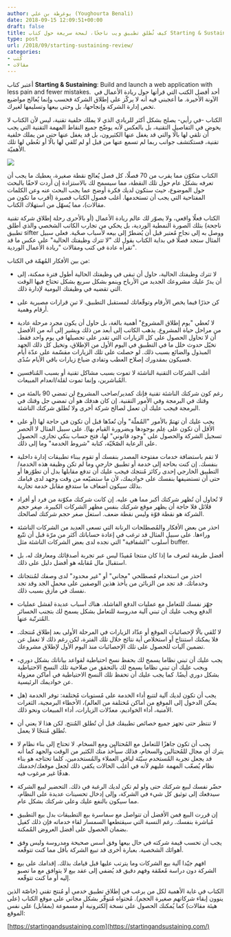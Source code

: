 ```yaml
---
author: يوغرطة بن علي (Youghourta Benali)
date: 2018-09-15 12:09:51+00:00
draft: false
title: كيف تُطلق تطبيق ويب ناجحًا، لمحة سريعة حول كتاب Starting & Sustaining
type: post
url: /2018/09/starting-sustaining-review/
categories:
- كُتب
- مقالات
---
```


أعتبر كتاب **Starting & Sustaining**: Build and launch a web application with less pain and fewer mistakes.  أحد أفضل الكتب التي قرأتها حول ريادة الأعمال في الآونة الأخيرة. ما أعجبني فيه أنه لا يركّز على إطلاق الشركة فحسب وإنما يُعالج مواضيع تخص إدارة الشركة وإنجاحها، بل وحتى بيعها وتسليمها لغيرك.




الكتاب -في رأيي- يصلح بشكل أكثر للريادي الذي لا يملك خلفية تقنية، ليس لأن الكتاب لا يخوض في التفاصيل التقنية، بل بالعكس لأنه يوضّح جميع النقاط المهمة التقنية التي يجب أن تلقي لها بالًا والتي قد يغفل عنها الكثيرون، بل قد يغفل عنها حتى من يملك خلفية تقنية، فستكتشف جوانب ربما لم تسمع عنها من قبل أو لم تُلقي لها بالًا أو تعُطي لها تلك الأهميّة.




[![](https://www.it-scoop.com/wp-content/uploads/2018/09/Starting-Sustaining.jpg)
](https://www.it-scoop.com/2018/09/starting-sustaining-review/starting-sustaining/)




الكتاب متكوّن مما يقرب من 70 فصلًا، كل فصل يُعالج نقطة صغيرة، يعطيك ما يجب أن تعرفه بشكل عام حول تلك النقطة، مما سيسمح لك بالاستزادة إن أردت لاحقًا بالبحث حول الموضوع، حيث ستكون لديك فكرة أوضح عما يجب البحث عنه وعن الكلمات المفتاحية التي يجب أن تستخدمها. أغلب فصول الكتاب قصيرة (أقرب ما تكون من مقالات)، مما يُسهّل من استهلاك الكتاب.




الكتاب فعلًا واقعي، ولا يصوّر لك عالم ريادة الأعمال (أو بالأحرى رحلة إطلاق شركة تقنية ناجحة) بتلك الصورة النمطية الوردية، بل يحكي من تجارب الكاتب الشخصي والذي أطلق تطبيق sifter ووصل به إلى نجاح مُعتبر قبل أن يُضطرّ إلى بيعه لأسباب صحّية. فعلى سبيل المثال ستجد فصلًا في بداية الكتاب يقول لك "لا تترك وظيفتك الحالية" على عكس ما قد تقرأه عادة في كتب ومقالات "ريادة الأعمال الوردية".




من بين الأفكار المُهمّة في الكتاب:




- لا تترك وظيفتك الحالية، حاول أن تبقى في وظيفتك الحالية أطول فترة ممكنة، إلى أن يدرّ عليك مشروعك الجديد من الأرباح وينمو بشكل سريع بشكل تحتاج فيها الوقت التي تقضيه في وظيفتك اليومية لإدارة ذلك.




- كن حذرًا فيما يخص الأرقام وتوقّعاتك لمستقبل التطبيق. لا تبنِ قرارات مصيرية على أرقام وهمية.




- لا تُعطي "يوم إطلاق المشروع" أهمية بالغة، بل حاول أن يكون مجرد مرحلة عادية من مراحل حياة المشروع. يذهب الكاتب إلى أبعد من ذلك ويشير إلى أنه من الأفضل أن لا تحاول الحصول على كل الزيارات التي تقدر على تحصيلها في يوم واحد فقط. تخيّل حدوث خلل ما في التطبيق في اليوم الأول من الإطلاق، وتخيل كل ذلك الجهد المبذول والضائع بسبب ذلك. لو حصلت على تلك الزيارات مقسّمة على عدّة أيام فسيكون بمقدورك إصلاح العطب وتفادي ضياع زيارات باقي الأيام سُدًى.




- أغلب الشركات التقنية الناشئة لا تموت بسبب مشاكل تقنية أو بسبب المُنافسين المُباشرين، وإنما تموت لقلة/انعدام المبيعات.




- رغم كون شركتك الناشئة تقنية فإنك كمدير/صاحب المشروع لن تمضي 90 بالمئة من وقتك في البرمجة وفي الأمور التقنية. إن كان هدفك هو أن تمضي جل وقتك في البرمجة فيجب عليك أن تعمل لصالح شركة أخرى ولا تُطلق شركتك الناشئة.




- يجب عليك أن تهتمّ بالأمور "المُملّة" وأن تُعدّها قبل أن تكون في حاجة لها (أو على الأقل أن تكون على عِلم بوجودها وبضرورة القيام بها). على سبيل المثال لا الحصر تسجيل الشركة والحصول على "وجود قانوني" لها، فتح حساب بنكي تجاري، الحصول على الرعاية الصّحّيّة، كتابة "شروط الخدمة" وما إلى ذلك.




- لا تقم باستضافة خدمات مفتوحة المصدر بنفسك أو تقوم ببناء تطبيقات إدارة داخلية بنفسك. إن كنت بحاجة إلى خدمة أو تطبيق خارجي وما لم تكن وظيفة هذه الخدمة/التطبيق الخارجي إحدى ركائز مُنتجك فيجب عليك أن تدفع مقابلها بدل أن تطوّرها أو حتى أن تستضيفها بنفسك على خواديمك، لأن ما ستضيّعه من وقت وجهد لدى قيامك بذلك سيكون أضعاف ما ستدفع مقابل خدمة تجارية.




- لا تُحاول أن تُظهر شركتك أكبر مما هي عليه. إن كانت شركتك مكوّنة من فرد أو أفراد قلائل فلا حاجة أن يظهر موقع شركتك بنفس مظهر الشركات الكبيرة. صِغر حجم الشركة هو نقطة قوّة وليس نقطة ضعف. استغل صغر حجم شركتك لصالحك.




- احذر من بعض الأفكار والمُصطلحات الرنانة التي تسعى العديد من الشركات الناشئة وراءها. على سبيل المثال قد ترغب في إعادة حساباتك أكثر من مرّة قبل أن تتّبع أسلوب "الشفافية" التي نجده لدى بعض الشركات الناشئة مثل buffer.




- أفضل طريقة لتعرف ما إذا كان منتجا مُفيدًا ليس عبر تجربة أصدقائك ومعارفك له، بل استقبال مال مُقابله هو أفضل دليل على ذلك.




- احذر من استخدام مُصطلحي "مجاني" أو "غير محدود" لدى وصفك لمُنتجاتك وخدماتك. قد تجد من الزبائن من يأخذ هذين الوصفين على محمل الجد وقد تجد نفسك في مأزق بسبب ذلك.




- جهّز نفسك للتعامل مع عمليات الدفع الفاشلة. هناك أسباب عديدة لفشل عمليات الدفع ويجب عليك أن تبني آلية مدروسة للتعامل بشكل يسمح لك بتجنب الخسائر المُترتّبة عنها.




- لا تُلقي بالًا لإحصائيات الموقع أو عدّاد الزيارات في المرحلة الأولى بعد إطلاق مُنتجك. فلا يمكنك استنتاج أو استخلاص أية نتائج خلال تلك الفترة، لكن رغم ذلك لا تغفل عن تضمين آليات للحصول على تلك الإحصائيات منذ اليوم الأول لإطلاق مشروعك.




- يجب عليك أن تبني نظاما يسمح لك بحفظ نسخ احتياطية لقواعد بياناتك بشكل دوري، ويجب عليك أن تبني نظاما يسمح لك بالتحقق من صلاحية تلك النسخ الاحتياطية بشكل دوري أيضًا. كما يجب عليك أن تحفظ تلك النسخ الاحتياطية في أماكن معزولة عن خواديمك الرئيسية.




- يجب أن تكون لديك آلية لتتبع أداء الخدمة على مُستويات مُختلفة: توفر الخدمة (هل يمكن الدخول إلى الموقع من أماكن مُختلفة من العالم)، الأخطاء البرمجية، الثغرات الأمنية، أداء الخواديم، معدّلات الزيارات، أداء المبيعات ونحو ذلك.




- لا تنتظر حتى تجهز جميع خصائص تطبيقك قبل أن تُطلق المُنتج. لكن هذا لا يعني أن تُطلق مُنتجًا لا يعمل.




- يجب أن تكون جاهزًا للتعامل مع المُحتالين ومع السخام. لا تحتاج إلى بناء نظام لا يترك أي مجال للمُحتالين والسخام، فذلك سيأخذ منك الكثير من الوقت والجهد كما أنه قد يجعل تجربة المُستخدم سيّئة لباقي العملاء والمُستخدمين، كلما تحتاجه هو بناء نظام يُصعّب المهمة عليهم لأنه في أغلب الحالات يكفي ذلك لجعل موقعك/خدمتك هدفًا غير مرغوب فيه.




- حضّر نفسك لبيع شركتك حتى ولو لم تكن لديك الرغبة في ذلك. التحضير لبيع الشركة سيدفعك إلى توثيق كل شيء في الشركة، وإلى إدخال تحسينات عديدة على النظام، مما سيكون بالنفع عليك وعلى شركتك بشكل عام.




- إن قررت البيع فمن الأفضل أن تتواصل مع سماسرة بيع التطبيقات بدل بيع التطبيق مُباشرة بنفسك. رغم النسبة التي سيقتطعها السمسار لقاء خدماته فإن ذلك كفيل بضمان الحصول على أفضل العروض المُمكنة.




- يجب أن تحسب قيمة شركته في حال بيعها وفق أسس صحيحة ومدروسة وليس وفق أهوائك الشخصية. بعبارة أخرى قد تبيع الشركة بأقل مما كنت تتوقّعه.




- افهم جيّدا آلية بيع الشركات وما يترتب عليها قبل قيامك بذلك. إقدامك على بيع الشركة دون دراسة مُعمّقة وفهم دقيق قد يُضفي إلى عقد بيع لا يتوافق مع ما تصبو إليه أو ما كنت تتوقّعه.




الكتاب في غاية الأهمية لكل من يرغب في إطلاق تطبيق خدمي أو مُنتج تقني (خاصّة الذين ينوون إبقاء شركاتهم صغيرة الحجم). مُحتواه مُتوفّر بشكل مجاني على موقع الكتاب (على هيئة مقالات) كما يُمكنك الحصول على نسخة إلكترونية أو مسموعة (بمقابل) على نفس الموقع:




[https://startingandsustaining.com](https://startingandsustaining.com/)
